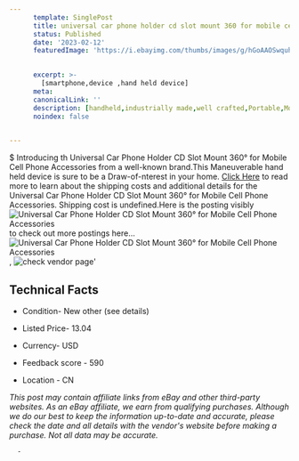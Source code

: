 ```yaml
---
      template: SinglePost
      title: universal car phone holder cd slot mount 360 for mobile cell phone accessories
      status: Published
      date: '2023-02-12'
      featuredImage: 'https://i.ebayimg.com/thumbs/images/g/hGoAAOSwquhj5bce/s-l225.jpg'
       

      excerpt: >-
        [smartphone,device ,hand held device]
      meta:
      canonicalLink: ''
      description: [handheld,industrially made,well crafted,Portable,Mobile,Compact,Convenient,Lightweight,Maneuverable,Man-portable,Miniature,Carriable,Hand-held,Light,Holdable,Transportable,Mobile device,Pocket-sized,On-the-go,Wireless,Cordless,Compact size,Convenient size, smartphone,device ,hand held device]
      noindex: false
      

---
```

$
      Introducing th Universal Car Phone Holder CD Slot Mount 360° for Mobile Cell Phone Accessories from a well-known brand.This Maneuverable hand held device is sure to be a Draw-of-nterest in your home. [Click Here](https://www.ebay.com/itm/144938381158?fits=Make%3AMercury&hash=item21bf002f66%3Ag%3AhGoAAOSwquhj5bce&mkevt=1&mkcid=1&mkrid=711-53200-19255-0&campid=%253CePNCampaignId%253E&customid=%253CreferenceId%253E&toolid=10049) to read more to learn about the shipping costs and additional details for the Universal Car Phone Holder CD Slot Mount 360° for Mobile Cell Phone Accessories. Shipping cost is undefined.Here is the posting visibly ![Universal Car Phone Holder CD Slot Mount 360° for Mobile Cell Phone Accessories](https://i.ebayimg.com/thumbs/images/g/hGoAAOSwquhj5bce/s-l225.jpg) to check out more postings here... ![Universal Car Phone Holder CD Slot Mount 360° for Mobile Cell Phone Accessories](https://i.ebayimg.com/images/g/hGoAAOSwquhj5bce/s-l1200.jpg), ![check vendor page](https://origin-galleryplus.ebayimg.com/ws/web/144938381158_2_0_1/225x225.jpg,https://origin-galleryplus.ebayimg.com/ws/web/144938381158_3_0_1/225x225.jpg,https://origin-galleryplus.ebayimg.com/ws/web/144938381158_4_0_1/225x225.jpg,https://origin-galleryplus.ebayimg.com/ws/web/144938381158_5_0_1/225x225.jpg,https://origin-galleryplus.ebayimg.com/ws/web/144938381158_6_0_1/225x225.jpg,https://origin-galleryplus.ebayimg.com/ws/web/144938381158_7_0_1/225x225.jpg,https://origin-galleryplus.ebayimg.com/ws/web/144938381158_8_0_1/225x225.jpg,https://origin-galleryplus.ebayimg.com/ws/web/144938381158_9_0_1/225x225.jpg,https://origin-galleryplus.ebayimg.com/ws/web/144938381158_10_0_1/225x225.jpg)'

      

 ## Technical Facts 



     
      

 - Condition- New other (see details) 


      

 - Listed Price- 13.04 


      

 - Currency- USD 


      

 - Feedback score - 590 


      

 - Location - CN 


      
      

 *_This post may contain affiliate links from eBay and other third-party websites. As an eBay affiliate, we earn from qualifying purchases. Although we do our best to keep the information up-to-date and accurate, please check the date and all details with the vendor's website before making a purchase. Not all data may be accurate._*




      -
